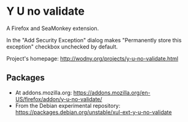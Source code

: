 # Y U no validate

A Firefox and SeaMonkey extension.

In the "Add Security Exception" dialog makes "Permanently store this 
exception" checkbox unchecked by default.

Project's homepage: <http://wodny.org/projects/y-u-no-validate.html>

## Packages

* At addons.mozilla.org: 
  <https://addons.mozilla.org/en-US/firefox/addon/y-u-no-validate/>
* From the Debian experimental repository:
  <https://packages.debian.org/unstable/xul-ext-y-u-no-validate>
